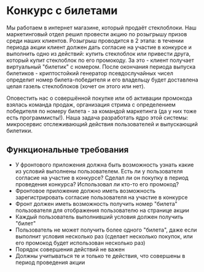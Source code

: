 # Конкурс с билетами

Мы работаем в интернет магазине, который продаёт стеклоблоки. Наш маркетинговый отдел решил провести акцию по розыгрышу призов среди наших клиентов. 
Розыгрыш проводится в 2 этапа: в течении периода акции клиент должен дать согласие на участие в конкурсе и выполнить одно из действий: купить стеклоблок или привести друга, который купит стеклоблок по его промокоду.
За это - клиент получает виртуальный "билетик" с номером. После окончания периода выпуска билетиков - криптостойкий генератор псевдослучайных чисел определит номер билета-победителя и его владельцу будет доставлена целая газель стеклоблоков (хочет он этого или нет).

Оповестить нас о совершённой покупке или об активации промокода взялась команда продаж, организация стрима с определением победителя по номеру билета - за командой маркетинга (да у них тоже есть программисты!). Наша задача разработать ядро этой системы: микросервис отслеживающий действия пользователей и выпускающий билетики.

## Функциональные требования
 - У фронтового приложения должна быть возможность узнать какие из условий выполнены пользователем. Есть ли у пользователя согласие на участие в конкурсе? Сделал ли он покупку в период проведения конкурса? Использовал ли кто-то его промокод?
 - Фронтовое приложение должно иметь возможность зарегистрировать согласие пользователя на участие в конкурсе
 - Фронт должен иметь возможность получить номер "билета" пользователя для отображения пользователю на странице акции
 - Каждый пользователь выполнивший условия должен получить "билет"
 - Пользователь не может получить более одного "билета", даже если выполнит условия несколько раз (сделает несколько покупок, или его промокод будет использован несколько раз)
 - Порядок совершения действий не важен
 - Должны учитываться те и только те действия, что совершены в период проведения акции

